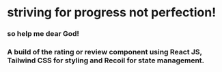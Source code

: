 # striving for progress not perfection!

### so help me dear God!

### A build of the rating or review component using React JS, Tailwind CSS for styling and Recoil for state management.
